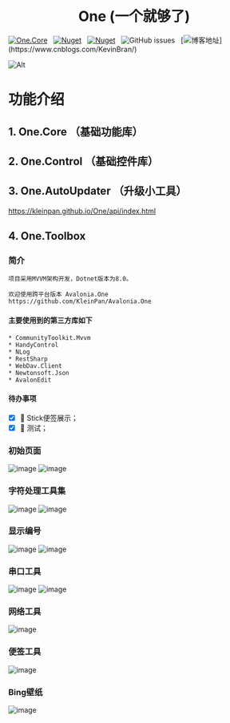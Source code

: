 <div align="center">

# One (一个就够了)

</div>

[![One.Core](https://img.shields.io/nuget/v/One.Core?label=One.Core)](https://www.nuget.org/packages/One.Core/)
&nbsp; [![Nuget](https://img.shields.io/nuget/v/One.Control?label=One.Control)](https://www.nuget.org/packages/One.Control/)
&nbsp; [![Nuget](https://img.shields.io/nuget/v/One.AutoUpdater?label=One.AutoUpdater)](https://www.nuget.org/packages/One.AutoUpdater/)
&nbsp; ![GitHub issues](https://img.shields.io/github/issues/KleinPan/One)
&nbsp; [![博客地址](https://img.shields.io/badge/cnblogs-Link-brightgreen")](https://www.cnblogs.com/KevinBran/)


<!--
  ## Nuget Links
  
  | [One.Core](https://www.nuget.org/packages/One.Core/)  | [One.Control](https://www.nuget.org/packages/One.Control/) 
  | ------------- | ------------- 
  
-->

![Alt](https://repobeats.axiom.co/api/embed/4fb7dc32557eadd8782eafb3e3f4564a73996dd1.svg "Repobeats analytics image")

# 功能介绍
## 1. One.Core （基础功能库）


## 2. One.Control （基础控件库）

## 3. One.AutoUpdater （升级小工具）
  https://kleinpan.github.io/One/api/index.html
## 4. One.Toolbox

### 简介

    项目采用MVVM架构开发，Dotnet版本为8.0。

    欢迎使用跨平台版本 Avalonia.One
    https://github.com/KleinPan/Avalonia.One

#### 主要使用到的第三方库如下
    * CommunityToolkit.Mvvm
    * HandyControl
    * NLog
    * RestSharp
    * WebDav.Client
    * Newtonsoft.Json
    * AvalonEdit

#### 待办事项
- [x] 🎉 Stick便签展示；
- [x] 🏁 测试；

### 初始页面
![image](https://github.com/KleinPan/One/blob/master/docs/Dashboard.jpg?raw=true)
![image](https://github.com/KleinPan/One/blob/master/docs/Dashboard_Dark.png?raw=true)

### 字符处理工具集
![image](https://github.com/KleinPan/One/blob/master/docs/StringProcess.png)
![image](https://github.com/KleinPan/One/blob/master/docs/StringProcess_Dark.png)

### 显示编号
![image](https://github.com/KleinPan/One/blob/master/docs/ShowIndex.png?raw=true)
![image](https://github.com/KleinPan/One/blob/master/docs/ShowIndex_Dark.png?raw=true)

### 串口工具
![image](https://github.com/KleinPan/One/blob/master/docs/Serialport.png?raw=true)
![image](https://github.com/KleinPan/One/blob/master/docs/Serialport_Dark.png?raw=true)

### 网络工具
![image](https://github.com/KleinPan/One/blob/master/docs/Net.jpg?raw=true)


### 便签工具
![image](https://github.com/KleinPan/One/blob/master/docs/Stick.png?raw=true)

### Bing壁纸
![image](https://github.com/KleinPan/One/blob/master/docs/BingImage.jpg?raw=true)



